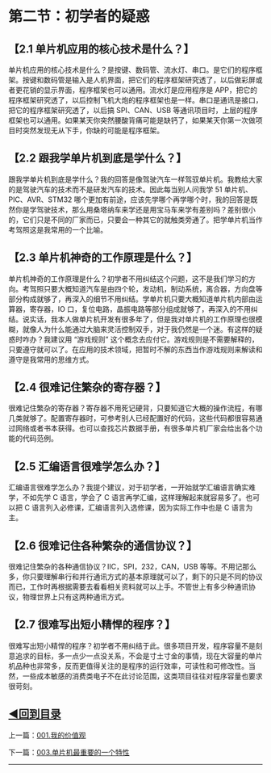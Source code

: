 # 第二节：初学者的疑惑

## 【2.1 单片机应用的核心技术是什么？】

单片机应用的核心技术是什么？是按键、数码管、流水灯、串口。是它们的程序框架。按键和数码管是输入是人机界面，把它们的程序框架研究透了，以后做彩屏或者更花销的显示界面，程序框架也可以通用。流水灯是应用程序是 APP，把它的程序框架研究透了，以后控制飞机大炮的程序框架也是一样。串口是通讯是接口，把它的程序框架研究透了，以后搞 SPI、CAN、USB 等通讯项目时，上层的程序框架也可以通用。如果某天你突然腰酸背痛可能是缺钙了，如果某天你第一次做项目时突然发现无从下手，你缺的可能是程序框架。

## 【2.2 跟我学单片机到底是学什么？】

跟我学单片机到底是学什么？我的回答是像驾驶汽车一样驾驭单片机。我教给大家的是驾驶汽车的技术而不是研发汽车的技术。因此每当别人问我学 51 单片机、PIC、AVR、STM32 哪个更加有前途，应该先学哪个再学哪个时，我的回答是既然你是学驾驶技术，那么用桑塔纳车来学还是用宝马车来学有差别吗？差别很小的，它们只是不同的厂家而已，只要会一种其它的就触类旁通了。把学单片机当作考驾照这是我常用的一个比喻。

## 【2.3 单片机神奇的工作原理是什么？】

单片机神奇的工作原理是什么？初学者不用纠结这个问题，这不是我们学习的方向。考驾照只要大概知道汽车是由四个轮，发动机，制动系统，离合器，方向盘等部分构成就够了，再深入的细节不用纠结。学单片机只要大概知道单片机内部由运算器，寄存器，IO 口，复位电路，晶振电路等部分组成就够了，再深入的不用纠结。说实话，我本人做单片机开发有很多年了，但是我对单片机的工作原理也很模糊，就像人为什么能通过大脑来灵活控制双手，对于我仍然是一个迷。有这样的疑惑时咋办？我建议用 “游戏规则” 这个概念去应付它。游戏规则是不需要解释的，只要遵守就可以了。在应用的技术领域，把暂时不解的东西当作游戏规则来解读和遵守是我常用的思维方式。

## 【2.4 很难记住繁杂的寄存器？】

很难记住繁杂的寄存器？寄存器不用死记硬背，只要知道它大概的操作流程，有哪几类就够了。配置寄存器时，可参考别人已经配置好的代码，这些代码都很容易通过网络或者书本获得。也可以查找芯片数据手册，有很多单片机厂家会给出各个功能的代码范例。

## 【2.5 汇编语言很难学怎么办？】

汇编语言很难学怎么办？我提个建议，对于初学者，一开始就学汇编语言确实难学，不如先学 C 语言，学会了 C 语言再学汇编，这样理解起来就容易多了。也可以把 C 语言列入必修课，汇编语言列入选修课，因为实际工作中也是 C 语言为主。

## 【2.6 很难记住各种繁杂的通信协议？】

很难记住繁杂的各种通信协议？IIC，SPI，232，CAN，USB 等等。不用记那么多，你只要理解串行和并行通讯方式的基本原理就可以了，剩下的只是不同的协议而已，工作时再根据需要去看看相关资料就可以上手。不管世上有多少种通讯协议，物理世界上只有这两种通讯方式。

## 【2.7 很难写出短小精悍的程序？】

很难写出短小精悍的程序？初学者不用纠结于此。很多项目开发，程序容量不是刻意追求的目标，多一点少一点没关系，不会是寸土寸金的事情，现在大容量的单片机品种也非常多，反而更值得关注的是程序的运行效率，可读性和可修改性。当然，一些成本敏感的消费类电子不在此讨论范围，这类项目往往对程序容量也要求很苛刻。

## [◀回到目录](https://xdrive5.github.io/mcu_frame_2019/000.目录)
上一篇：[001.我的价值观](https://xdrive5.github.io/mcu_frame_2019/001.我的价值观)

下一篇：[003.单片机最重要的一个特性](https://xdrive5.github.io/mcu_frame_2019/003.单片机最重要的一个特性)

***
